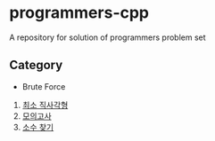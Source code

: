 # programmers-cpp

A repository for solution of programmers problem set

## Category

- Brute Force

1. [최소 직사각형](/BruteForce/MinRectangle.cpp)
2. [모의고사](BruteForce/HighScorer.cpp)
3. [소수 찾기](/BruteForce/FindPrimes.cpp)
